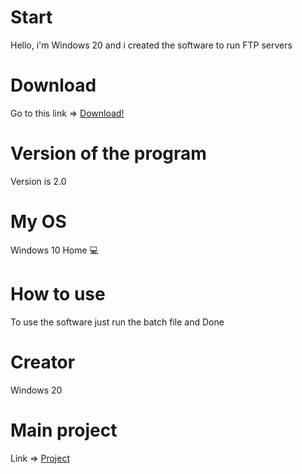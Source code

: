 # Start
Hello, i'm Windows 20 and i created the software to run FTP servers

# Download
Go to this link => <a href="https://github.com/win20-official/FTP-Runner/releases">Download!</a>

# Version of the program
Version is 2.0

# My OS
Windows 10 Home 💻

# How to use
To use the software just run the batch file and Done

# Creator
Windows 20

# Main project
Link => <a href="https://github.com/win20-official/FTP-Runner">Project</a>

